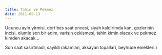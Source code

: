```yaml
---
title: Tahin ve Pekmez
date: 2011-06-13
---
```


Ucuncu ayin yirmisi, dort bes saat oncesi, siyah kaldirimda kan,
gozlerinin incisi, olumle son bir adim, varisin cekismesi, tahin kimin
olacak ve pekmez kimden akacak…

Son saat sasirtmadi, sayildi rakamlari, aksayan topallari, beyhude
emekleri.\
